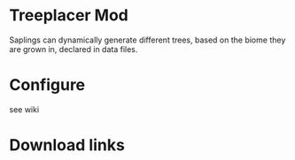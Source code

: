 # Treeplacer Mod
Saplings can dynamically generate different trees, based on the biome they are grown in, declared in data files.
# Configure
see wiki 
# Download links
